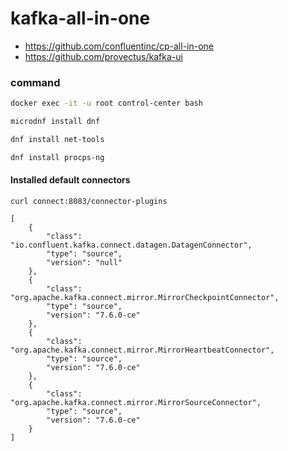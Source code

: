 # kafka-all-in-one

* https://github.com/confluentinc/cp-all-in-one
* https://github.com/provectus/kafka-ui


### command
```bash
docker exec -it -u root control-center bash

microdnf install dnf

dnf install net-tools

dnf install procps-ng

```

#### Installed default connectors
```
curl connect:8083/connector-plugins

[
    {
        "class": "io.confluent.kafka.connect.datagen.DatagenConnector",
        "type": "source",
        "version": "null"
    },
    {
        "class": "org.apache.kafka.connect.mirror.MirrorCheckpointConnector",
        "type": "source",
        "version": "7.6.0-ce"
    },
    {
        "class": "org.apache.kafka.connect.mirror.MirrorHeartbeatConnector",
        "type": "source",
        "version": "7.6.0-ce"
    },
    {
        "class": "org.apache.kafka.connect.mirror.MirrorSourceConnector",
        "type": "source",
        "version": "7.6.0-ce"
    }
]
```
